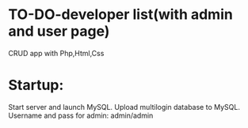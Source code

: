 # TO-DO-developer list(with admin and user page)
CRUD app with Php,Html,Css

# Startup:
Start server and launch MySQL. Upload multilogin database to MySQL. Username and pass for admin: admin/admin


